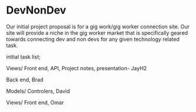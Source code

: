 # DevNonDev

Our initial project proposal is for a gig work/gig worker connection site.
Our site will provide a niche in the gig worker market that is specifically geared towards connecting dev and non devs for any given technology related task.


initial task list;


Views/ Front end, API, Project notes, presentation- JayH2

Back end, Brad

Models/ Controlers, David

Views/ Front end, Omar
